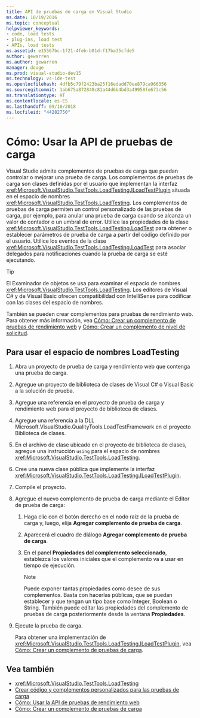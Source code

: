 ```yaml
---
title: API de pruebas de carga en Visual Studio
ms.date: 10/19/2016
ms.topic: conceptual
helpviewer_keywords:
- code, load tests
- plug-ins, load test
- APIs, load tests
ms.assetid: e15567bc-1f21-4feb-b81d-f17ba35cfde5
author: gewarren
ms.author: gewarren
manager: douge
ms.prod: visual-studio-dev15
ms.technology: vs-ide-test
ms.openlocfilehash: 4dfb5c79f2423ba25f16edadd70ee879ca966356
ms.sourcegitcommit: 1ab675a872848c81a44d6b4bd3a49958fe673c56
ms.translationtype: HT
ms.contentlocale: es-ES
ms.lasthandoff: 09/10/2018
ms.locfileid: "44282750"
---
```

# <a name="how-to-use-the-load-test-api"></a>Cómo: Usar la API de pruebas de carga

Visual Studio admite complementos de pruebas de carga que puedan controlar o mejorar una prueba de carga. Los complementos de pruebas de carga son clases definidas por el usuario que implementan la interfaz <xref:Microsoft.VisualStudio.TestTools.LoadTesting.ILoadTestPlugin> situada en el espacio de nombres <xref:Microsoft.VisualStudio.TestTools.LoadTesting>. Los complementos de pruebas de carga permiten un control personalizado de las pruebas de carga, por ejemplo, para anular una prueba de carga cuando se alcanza un valor de contador o un umbral de error. Utilice las propiedades de la clase <xref:Microsoft.VisualStudio.TestTools.LoadTesting.LoadTest> para obtener o establecer parámetros de prueba de carga a partir del código definido por el usuario. Utilice los eventos de la clase <xref:Microsoft.VisualStudio.TestTools.LoadTesting.LoadTest> para asociar delegados para notificaciones cuando la prueba de carga se esté ejecutando.

> [!TIP]
> El Examinador de objetos se usa para examinar el espacio de nombres <xref:Microsoft.VisualStudio.TestTools.LoadTesting>. Los editores de Visual C# y de Visual Basic ofrecen compatibilidad con IntelliSense para codificar con las clases del espacio de nombres.

También se pueden crear complementos para pruebas de rendimiento web. Para obtener más información, vea [Cómo: Crear un complemento de pruebas de rendimiento web](../test/how-to-create-a-web-performance-test-plug-in.md) y [Cómo: Crear un complemento de nivel de solicitud](../test/how-to-create-a-request-level-plug-in.md).

## <a name="to-use-the-loadtesting-namespace"></a>Para usar el espacio de nombres LoadTesting

1.  Abra un proyecto de prueba de carga y rendimiento web que contenga una prueba de carga.

2.  Agregue un proyecto de biblioteca de clases de Visual C# o Visual Basic a la solución de prueba.

3.  Agregue una referencia en el proyecto de prueba de carga y rendimiento web para el proyecto de biblioteca de clases.

4.  Agregue una referencia a la DLL Microsoft.VisualStudio.QualityTools.LoadTestFramework en el proyecto Biblioteca de clases.

5.  En el archivo de clase ubicado en el proyecto de biblioteca de clases, agregue una instrucción `using` para el espacio de nombres <xref:Microsoft.VisualStudio.TestTools.LoadTesting>.

6.  Cree una nueva clase pública que implemente la interfaz <xref:Microsoft.VisualStudio.TestTools.LoadTesting.ILoadTestPlugin>.

7.  Compile el proyecto.

8.  Agregue el nuevo complemento de prueba de carga mediante el Editor de prueba de carga:

    1.  Haga clic con el botón derecho en el nodo raíz de la prueba de carga y, luego, elija **Agregar complemento de prueba de carga**.

    2.  Aparecerá el cuadro de diálogo **Agregar complemento de prueba de carga**.

    3.  En el panel **Propiedades del complemento seleccionado**, establezca los valores iniciales que el complemento va a usar en tiempo de ejecución.

        > [!NOTE]
        > Puede exponer tantas propiedades como desee de sus complementos. Basta con hacerlas públicas, que se puedan establecer y que tengan un tipo base como Integer, Boolean o String. También puede editar las propiedades del complemento de pruebas de carga posteriormente desde la ventana **Propiedades**.

9. Ejecute la prueba de carga.

     Para obtener una implementación de <xref:Microsoft.VisualStudio.TestTools.LoadTesting.ILoadTestPlugin>, vea [Cómo: Crear un complemento de pruebas de carga](../test/how-to-create-a-load-test-plug-in.md).

## <a name="see-also"></a>Vea también

- <xref:Microsoft.VisualStudio.TestTools.LoadTesting>
- [Crear código y complementos personalizados para las pruebas de carga](../test/create-custom-code-and-plug-ins-for-load-tests.md)
- [Cómo: Usar la API de pruebas de rendimiento web](../test/how-to-use-the-web-performance-test-api.md)
- [Cómo: Crear un complemento de pruebas de carga](../test/how-to-create-a-load-test-plug-in.md)